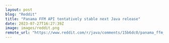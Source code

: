 ```yaml
---
layout: post
blog: "Reddit"
title: "Panama FFM API tentatively stable next Java release"
date: 2023-07-27T16:27:39Z
image: images/reddit.png
remote_url: "https://www.reddit.com/r/java/comments/15b6dc0/panama_ffm_api_tentatively_stable_next_java/"
---
```

